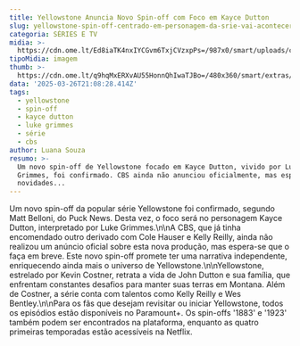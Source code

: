 ```yaml
---
title: Yellowstone Anuncia Novo Spin-off com Foco em Kayce Dutton
slug: yellowstone-spin-off-centrado-em-personagem-da-srie-vai-acontecer
categoria: SÉRIES E TV
midia: >-
  https://cdn.ome.lt/Ed8iaTK4nxIYCGvm6TxjCVzxpPs=/987x0/smart/uploads/conteudo/fotos/02_mPRI3Ua.jpg
tipoMidia: imagem
thumb: >-
  https://cdn.ome.lt/q9hqMxERXvAU55HonnQhIwaTJBo=/480x360/smart/extras/conteudos/01_jDPrr2V.jpg
data: '2025-03-26T21:08:28.414Z'
tags:
  - yellowstone
  - spin-off
  - kayce dutton
  - luke grimmes
  - série
  - cbs
author: Luana Souza
resumo: >-
  Um novo spin-off de Yellowstone focado em Kayce Dutton, vivido por Luke
  Grimmes, foi confirmado. CBS ainda não anunciou oficialmente, mas espera-se
  novidades...
---
```


Um novo spin-off da popular série Yellowstone foi confirmado, segundo Matt Belloni, do Puck News. Desta vez, o foco será no personagem Kayce Dutton, interpretado por Luke Grimmes.\n\nA CBS, que já tinha encomendado outro derivado com Cole Hauser e Kelly Reilly, ainda não realizou um anúncio oficial sobre esta nova produção, mas espera-se que o faça em breve. Este novo spin-off promete ter uma narrativa independente, enriquecendo ainda mais o universo de Yellowstone.\n\nYellowstone, estrelado por Kevin Costner, retrata a vida de John Dutton e sua família, que enfrentam constantes desafios para manter suas terras em Montana. Além de Costner, a série conta com talentos como Kelly Reilly e Wes Bentley.\n\nPara os fãs que desejam revisitar ou iniciar Yellowstone, todos os episódios estão disponíveis no Paramount+. Os spin-offs '1883' e '1923' também podem ser encontrados na plataforma, enquanto as quatro primeiras temporadas estão acessíveis na Netflix.
